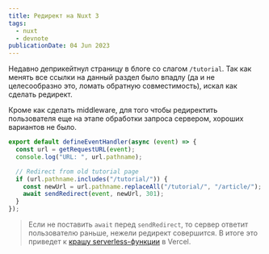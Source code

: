 ```yaml
---
title: Редирект на Nuxt 3
tags:
  - nuxt
  - devnote
publicationDate: 04 Jun 2023
---
```


Недавно деприкейтнул страницу в блоге со слагом `/tutorial`. Так как менять все ссылки на данный раздел было впадлу (да и не целесообразно это, ломать обратную совместимость), искал как сделать редирект.

Кроме как сделать middleware, для того чтобы редиректить пользователя еще на этапе обработки запроса сервером, хороших вариантов не было.

```ts [server/middleware/redirect.ts]
export default defineEventHandler(async (event) => {
  const url = getRequestURL(event);
  console.log("URL: ", url.pathname);

  // Redirect from old tutorial page
  if (url.pathname.includes("/tutorial/")) {
    const newUrl = url.pathname.replaceAll("/tutorial/", "/article/");
    await sendRedirect(event, newUrl, 301);
  }
});
```

> Если не поставить `await` перед `sendRedirect`, то сервер ответит пользователю раньше, нежели редирект совершится.
> В итоге это приведет к [крашу serverless-функции](https://stackoverflow.com/questions/63188983/nuxt-js-ssr-error-cannot-set-headers-after-they-are-sent-to-the-client) в Vercel.